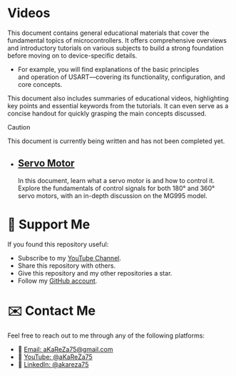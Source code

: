 # Videos
This document contains general educational materials that cover the fundamental topics of microcontrollers. It offers comprehensive overviews and introductory tutorials on various subjects to build a strong foundation before moving on to device-specific details. 
   - For example, you will find explanations of the basic principles  
   and operation of USART—covering its functionality, configuration, and core concepts.  
   
   This document also includes summaries of educational videos, highlighting key points and essential keywords from the tutorials. It can even serve as a concise handout for quickly grasping the main concepts discussed.  

> [!CAUTION]
> This document is currently being written and has not been completed yet.

- [Servo Motor](./Edu_ServoMotor.md)  
  ---  
   In this document, learn what a servo motor is and how to control it.  
   Explore the fundamentals of control signals for both 180° and 360° servo motors, with an in-depth discussion on the MG995 model.  

# 🌟 Support Me
If you found this repository useful:
- Subscribe to my [YouTube Channel](https://www.youtube.com/@aKaReZa75).
- Share this repository with others.
- Give this repository and my other repositories a star.
- Follow my [GitHub account](https://github.com/aKaReZa75).

# ✉️ Contact Me
Feel free to reach out to me through any of the following platforms:
- 📧 [Email: aKaReZa75@gmail.com](mailto:aKaReZa75@gmail.com)
- 🎥 [YouTube: @aKaReZa75](https://www.youtube.com/@aKaReZa75)
- 💼 [LinkedIn: @akareza75](https://www.linkedin.com/in/akareza75)
